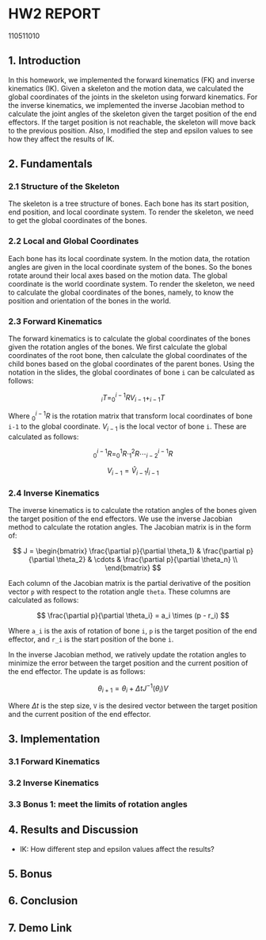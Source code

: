 # HW2 REPORT

110511010

## 1. Introduction

In this homework, we implemented the forward kinematics (FK) and inverse kinematics (IK). Given a skeleton and the motion data, we calculated the global coordinates of the joints in the skeleton using forward kinematics. For the inverse kinematics, we implemented the inverse Jacobian method to calculate the joint angles of the skeleton given the target position of the end effectors. If the target position is not reachable, the skeleton will move back to the previous position.  Also, I modified the step and epsilon values to see how they affect the results of IK.

## 2. Fundamentals

### 2.1 Structure of the Skeleton

The skeleton is a tree structure of bones. Each bone has its start position, end position, and local coordinate system. To render the skeleton, we need to get the global coordinates of the bones.

### 2.2 Local and Global Coordinates

Each bone has its local coordinate system. In the motion data, the rotation angles are given in the local coordinate system of the bones. So the bones rotate around their local axes based on the motion data. The global coordinate is the world coordinate system. To render the skeleton, we need to calculate the global coordinates of the bones, namely, to know the position and orientation of the bones in the world.

### 2.3 Forward Kinematics

The forward kinematics is to calculate the global coordinates of the bones given the rotation angles of the bones. We first calculate the global coordinates of the root bone, then calculate the global coordinates of the child bones based on the global coordinates of the parent bones. Using the notation in the slides, the global coordinates of bone `i` can be calculated as follows:

$$
_{i}T=^{i-1}_{0}RV_{i-1} + _{i-1}T
$$

Where $^{i-1}_{0}R$ is the rotation matrix that transform local coordinates of bone `i-1` to the global coordinate. $V_{i-1}$ is the local vector of bone `i`. These are calculated as follows:

$$
^{i-1}_{0}R = ^{1}_{0}R \cdot ^{2}_{1}R \cdots ^{i-1}_{i-2}R
$$

$$
V_{i-1} = \hat{V}_{i-1} l_{i-1}
$$

### 2.4 Inverse Kinematics

The inverse kinematics is to calculate the rotation angles of the bones given the target position of the end effectors. We use the inverse Jacobian method to calculate the rotation angles. The Jacobian matrix is in the form of:

$$
J = \begin{bmatrix}
\frac{\partial p}{\partial \theta_1} & \frac{\partial p}{\partial \theta_2} & \cdots & \frac{\partial p}{\partial \theta_n} \\
\end{bmatrix}
$$

Each column of the Jacobian matrix is the partial derivative of the position vector `p` with respect to the rotation angle `theta`. These columns are calculated as follows:

$$
\frac{\partial p}{\partial \theta_i} = a_i \times (p - r_i)
$$

Where `a_i` is the axis of rotation of bone `i`, `p` is the target position of the end effector, and `r_i` is the start position of the bone `i`.

In the inverse Jacobian method, we ratively update the rotation angles to minimize the error between the target position and the current position of the end effector. The update is as follows:

$$
\theta_{i+1} = \theta_i + \Delta t J^{-1}(\theta_i) V
$$

Where $\Delta t$ is the step size, `V` is the desired vector between the target position and the current position of the end effector.

## 3. Implementation

### 3.1 Forward Kinematics

### 3.2 Inverse Kinematics

### 3.3 Bonus 1: meet the limits of rotation angles

## 4. Results and Discussion

- IK: How different step and epsilon values affect the results?

## 5. Bonus

## 6. Conclusion

## 7. Demo Link
